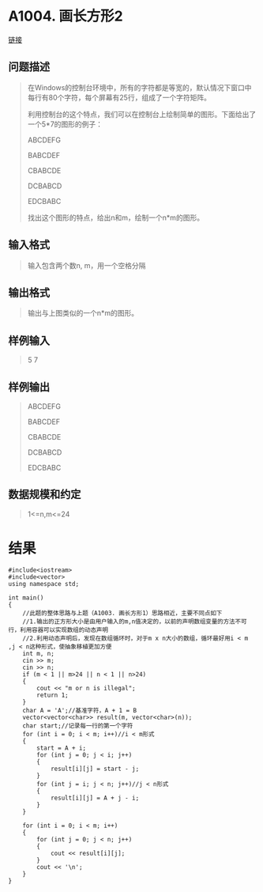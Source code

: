 # A1004. 画长方形2
[链接](http://www.tsinsen.com/A1004)
## 问题描述
> 在Windows的控制台环境中，所有的字符都是等宽的，默认情况下窗口中每行有80个字符，每个屏幕有25行，组成了一个字符矩阵。
> 
> 利用控制台的这个特点，我们可以在控制台上绘制简单的图形。下面给出了一个5*7的图形的例子：
> 
> ABCDEFG
> 
> BABCDEF
> 
> CBABCDE
> 
> DCBABCD
> 
> EDCBABC
> 
> 找出这个图形的特点，给出n和m，绘制一个n*m的图形。 
## 输入格式
> 输入包含两个数n, m，用一个空格分隔
## 输出格式
> 输出与上图类似的一个n*m的图形。
## 样例输入
> 5 7
## 样例输出
> ABCDEFG
> 
> BABCDEF
> 
> CBABCDE
> 
> DCBABCD
> 
> EDCBABC
## 数据规模和约定
> 1<=n,m<=24
# 结果

    #include<iostream>
    #include<vector>
    using namespace std;
    
    int main()
    {
    	//此题的整体思路与上题（A1003. 画长方形1）思路相近，主要不同点如下
    	//1.输出的正方形大小是由用户输入的m,n值决定的，以前的声明数组变量的方法不可行，利用容器可以实现数组的动态声明
    	//2.利用动态声明后，发现在数组循环时，对于m x n大小的数组，循环最好用i < m ,j < n这种形式，使抽象移植更加方便
    	int m, n;
    	cin >> m;
    	cin >> n;
    	if (m < 1 || m>24 || n < 1 || n>24)
    	{
    		cout << "m or n is illegal";
    		return 1;
    	}
    	char A = 'A';//基准字符，A + 1 = B
    	vector<vector<char>> result(m, vector<char>(n));
    	char start;//记录每一行的第一个字符
    	for (int i = 0; i < m; i++)//i < m形式
    	{
    		start = A + i;
    		for (int j = 0; j < i; j++)
    		{
    			result[i][j] = start - j;
    		}
    		for (int j = i; j < n; j++)//j < n形式
    		{
    			result[i][j] = A + j - i;
    		}
    	}
    
    	for (int i = 0; i < m; i++)
    	{
    		for (int j = 0; j < n; j++)
    		{
    			cout << result[i][j];
    		}
    		cout << '\n';
    	}
    }